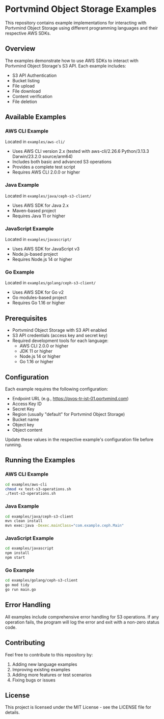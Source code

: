 # Portvmind Object Storage Examples

This repository contains example implementations for interacting with Portvmind Object Storage using different programming languages and their respective AWS SDKs.

## Overview

The examples demonstrate how to use AWS SDKs to interact with Portvmind Object Storage's S3 API. Each example includes:
- S3 API Authentication
- Bucket listing
- File upload
- File download
- Content verification
- File deletion

## Available Examples

### AWS CLI Example
Located in `examples/aws-cli/`
- Uses AWS CLI version 2.x (tested with aws-cli/2.26.6 Python/3.13.3 Darwin/23.2.0 source/arm64)
- Includes both basic and advanced S3 operations
- Provides a complete test script
- Requires AWS CLI 2.0.0 or higher

### Java Example
Located in `examples/java/ceph-s3-client/`
- Uses AWS SDK for Java 2.x
- Maven-based project
- Requires Java 11 or higher

### JavaScript Example
Located in `examples/javascript/`
- Uses AWS SDK for JavaScript v3
- Node.js-based project
- Requires Node.js 14 or higher

### Go Example
Located in `examples/golang/ceph-s3-client/`
- Uses AWS SDK for Go v2
- Go modules-based project
- Requires Go 1.16 or higher

## Prerequisites

- Portvmind Object Storage with S3 API enabled
- S3 API credentials (access key and secret key)
- Required development tools for each language:
  - AWS CLI 2.0.0 or higher
  - JDK 11 or higher
  - Node.js 14 or higher
  - Go 1.16 or higher

## Configuration

Each example requires the following configuration:
- Endpoint URL (e.g., https://pvos-tr-ist-01.portvmind.com)
- Access Key ID
- Secret Key
- Region (usually "default" for Portvmind Object Storage)
- Bucket name
- Object key
- Object content

Update these values in the respective example's configuration file before running.

## Running the Examples

### AWS CLI Example
```bash
cd examples/aws-cli
chmod +x test-s3-operations.sh
./test-s3-operations.sh
```

### Java Example
```bash
cd examples/java/ceph-s3-client
mvn clean install
mvn exec:java -Dexec.mainClass="com.example.ceph.Main"
```

### JavaScript Example
```bash
cd examples/javascript
npm install
npm start
```

### Go Example
```bash
cd examples/golang/ceph-s3-client
go mod tidy
go run main.go
```

## Error Handling

All examples include comprehensive error handling for S3 operations. If any operation fails, the program will log the error and exit with a non-zero status code.

## Contributing

Feel free to contribute to this repository by:
1. Adding new language examples
2. Improving existing examples
3. Adding more features or test scenarios
4. Fixing bugs or issues

## License

This project is licensed under the MIT License - see the LICENSE file for details.
